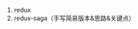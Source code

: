 <!--
 * @Author: your name
 * @Date: 2021-06-29 19:49:55
 * @LastEditTime: 2021-06-29 19:50:56
 * @LastEditors: Please set LastEditors
 * @Description: In User Settings Edit
 * @FilePath: /methodsAccumulation/codeTools/react相关工具.md
-->
1. redux
2. redux-saga（手写简易版本&思路&关键点）